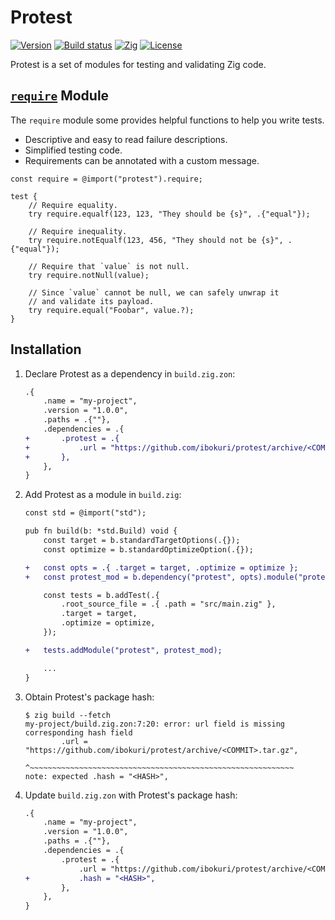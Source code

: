 # Protest

<a href="https://github.com/ibokuri/protest/releases/latest"><img alt="Version" src="https://img.shields.io/github/v/release/ibokuri/protest?include_prereleases&label=version"></a>
<a href="https://github.com/ibokuri/protest/actions/workflows/test.yml"><img alt="Build status" src="https://img.shields.io/github/actions/workflow/status/ibokuri/protest/test.yml?branch=main" /></a>
<a href="https://ziglang.org/download"><img alt="Zig" src="https://img.shields.io/badge/zig-master-fd9930.svg"></a>
<a href="https://github.com/ibokuri/protest/blob/main/LICENSE"><img alt="License" src="https://img.shields.io/badge/license-MIT-blue"></a>

Protest is a set of modules for testing and validating Zig code.

## [`require`](https://ibokuri.github.io/protest/#A;protest:require) Module

The `require` module some provides helpful functions to help you write tests.

- Descriptive and easy to read failure descriptions.
- Simplified testing code.
- Requirements can be annotated with a custom message.

```zig
const require = @import("protest").require;

test {
    // Require equality.
    try require.equalf(123, 123, "They should be {s}", .{"equal"});

    // Require inequality.
    try require.notEqualf(123, 456, "They should not be {s}", .{"equal"});

    // Require that `value` is not null.
    try require.notNull(value);

    // Since `value` cannot be null, we can safely unwrap it
    // and validate its payload.
    try require.equal("Foobar", value.?);
}
```

## Installation

1. Declare Protest as a dependency in `build.zig.zon`:

    ```diff
    .{
        .name = "my-project",
        .version = "1.0.0",
        .paths = .{""},
        .dependencies = .{
    +       .protest = .{
    +           .url = "https://github.com/ibokuri/protest/archive/<COMMIT>.tar.gz",
    +       },
        },
    }
    ```

2. Add Protest as a module in `build.zig`:

    ```diff
    const std = @import("std");

    pub fn build(b: *std.Build) void {
        const target = b.standardTargetOptions(.{});
        const optimize = b.standardOptimizeOption(.{});

    +   const opts = .{ .target = target, .optimize = optimize };
    +   const protest_mod = b.dependency("protest", opts).module("protest");

        const tests = b.addTest(.{
            .root_source_file = .{ .path = "src/main.zig" },
            .target = target,
            .optimize = optimize,
        });

    +   tests.addModule("protest", protest_mod);

        ...
    }
    ```

3. Obtain Protest's package hash:

    ```
    $ zig build --fetch
    my-project/build.zig.zon:7:20: error: url field is missing corresponding hash field
            .url = "https://github.com/ibokuri/protest/archive/<COMMIT>.tar.gz",
                   ^~~~~~~~~~~~~~~~~~~~~~~~~~~~~~~~~~~~~~~~~~~~~~~~~~~~~~~~~~~~
    note: expected .hash = "<HASH>",
    ```

4. Update `build.zig.zon` with Protest's package hash:

    ```diff
    .{
        .name = "my-project",
        .version = "1.0.0",
        .paths = .{""},
        .dependencies = .{
            .protest = .{
                .url = "https://github.com/ibokuri/protest/archive/<COMMIT>.tar.gz",
    +           .hash = "<HASH>",
            },
        },
    }
    ```

